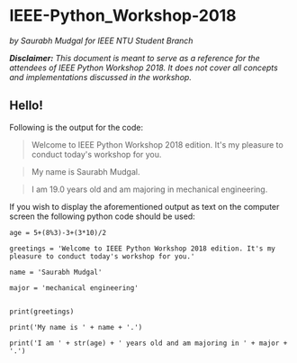 # IEEE-Python_Workshop-2018
*by Saurabh Mudgal for IEEE NTU Student Branch*

*__Disclaimer:__ This document is meant to serve as a reference for the attendees of IEEE Python Workshop 2018. It does not cover all concepts and implementations discussed in the workshop.*


## Hello!

Following is the output for the code:

> Welcome to IEEE Python Workshop 2018 edition. It's my pleasure to conduct today's workshop for you.

>My name is Saurabh Mudgal.

>I am 19.0 years old and am majoring in mechanical engineering.

If you wish to display the aforementioned output as text on the computer screen the following python code  should be used:

```python3
age = 5+(8%3)-3+(3*10)/2

greetings = 'Welcome to IEEE Python Workshop 2018 edition. It's my pleasure to conduct today's workshop for you.'

name = 'Saurabh Mudgal'

major = 'mechanical engineering'


print(greetings)

print('My name is ' + name + '.')

print('I am ' + str(age) + ' years old and am majoring in ' + major + '.')
```

